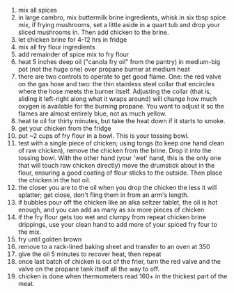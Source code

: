 1. mix all spices
1. in large cambro, mix buttermilk brine ingredients, whisk in six tbsp spice mix, if frying mushrooms, set a little aside in a quart tub and drop your sliced mushrooms in. Then add chicken to the brine.
1. let chicken brine for 4-12 hrs in fridge
1. mix all fry flour ingredients
1. add remainder of spice mix to fry flour
1. heat 5 inches deep oil ("canola fry oil" from the pantry) in medium-big pot (not the huge one) over propane burner at medium heat
  1. there are two controls to operate to get good flame. One: the red valve on the gas hose and two: the thin stainless steel collar that encircles where the hose meets the burner itself. Adjusting the collar (that is, sliding it left-right along what it wraps around) will change how much oxygen is available for the burning propane. You want to adjust it so the flames are almost entirely blue, not as much yellow.
1. heat te oil for thirty minutes, but take the heat down if it starts to smoke.
1. get your chicken from the fridge
1. put ~2 cups of fry flour in a bowl. This is your tossing bowl.
1. test with a single piece of chicken; using tongs (to keep one hand clean of raw chicken), remove the chicken from the brine. Drop it into the tossing bowl. With the other hand (your 'wet' hand, this is the only one that will touch raw chicken directly) move the drumstick about in the flour, ensuring a good coating of flour sticks to the outside. Then place the chicken in the hot oil.
  1. the closer you are to the oil when you drop the chicken the less it will splatter; get close, don't fling them in from an arm's length.
1. if bubbles pour off the chicken like an alka seltzer tablet, the oil is hot enough, and you can add as many as six more pieces of chicken
1. if the fry flour gets too wet and clumpy from repeat chicken brine drippings, use your clean hand to add more of your spiced fry four to the mix.
1. fry until golden brown
1. remove to a rack-lined baking sheet and transfer to an oven at 350
1. give the oil 5 minutes to recover heat, then repeat
1. once last batch of chicken is out of the frier, turn the red valve and the valve on the propane tank itself all the way to off.
1. chicken is done when thermometers read 160+ in the thickest part of the meat.
